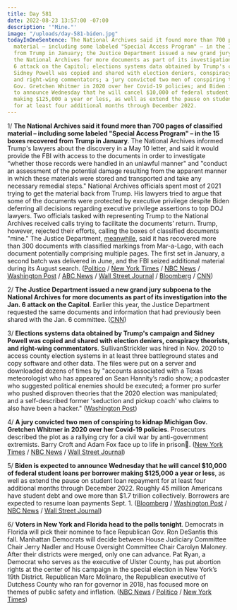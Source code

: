 ```yaml
---
title: Day 581
date: 2022-08-23 13:57:00 -07:00
description: '"Mine."'
image: "/uploads/day-581-biden.jpg"
todayInOneSentence: The National Archives said it found more than 700 pages of classified
  material – including some labeled "Special Access Program" – in the 15 boxes recovered
  from Trump in January; the Justice Department issued a new grand jury subpoena to
  the National Archives for more documents as part of its investigation into the Jan.
  6 attack on the Capitol; elections systems data obtained by Trump's campaign and
  Sidney Powell was copied and shared with election deniers, conspiracy theorists,
  and right-wing commentators; a jury convicted two men of conspiring to kidnap Michigan
  Gov. Gretchen Whitmer in 2020 over her Covid-19 policies; and Biden is expected
  to announce Wednesday that he will cancel $10,000 of federal student loans per borrower
  making $125,000 a year or less, as well as extend the pause on student loan repayment
  for at least four additional months through December 2022.
---
```


1/ **The National Archives said it found more than 700 pages of classified material – including some labeled "Special Access Program" – in the 15 boxes recovered from Trump in January**. The National Archives informed Trump's lawyers about the discovery in a May 10 letter, and said it would provide the FBI with access to the documents in order to investigate “whether those records were handled in an unlawful manner" and "conduct an assessment of the potential damage resulting from the apparent manner in which these materials were stored and transported and take any necessary remedial steps." National Archives officials spent most of 2021 trying to get the material back from Trump. His lawyers tried to argue that some of the documents were protected by executive privilege despite Biden deferring all decisions regarding executive privilege assertions to top DOJ lawyers. Two officials tasked with representing Trump to the National Archives received calls trying to facilitate the documents’ return. Trump, however, rejected their efforts, calling the boxes of classified documents "mine." The Justice Department, [meanwhile](https://www.nytimes.com/2022/08/22/us/politics/trump-mar-a-lago-documents.html), said it has recovered more than 300 documents with classified markings from Mar-a-Lago, with each document potentially comprising multiple pages. The first set in January, a second batch was delivered in June, and the FBI seized additional material during its August search. ([Politico](https://www.politico.com/news/2022/08/23/national-archives-letter-trump-security-00053250) / [New York Times](https://www.nytimes.com/2022/08/23/us/politics/trump-classified-documents-fbi-letter.html) / [NBC News](https://www.nbcnews.com/politics/donald-trump/docs-received-mar-lago-january-marked-sensitive-classification-archive-rcna44417) / [Washington Post](https://www.washingtonpost.com/politics/2022/08/23/trump-classified-documents-national-archives/) / [ABC News](https://abcnews.go.com/Politics/purported-national-archives-letter-shows-extent-classified-material/story?id=88742019) / [Wall Street Journal](https://www.wsj.com/articles/letter-to-trump-lawyer-highlights-national-archives-concern-over-sensitive-materials-before-mar-a-lago-search-11661271403?mod=djemalertNEWS) / [Bloomberg](https://www.bloomberg.com/news/articles/2022-08-23/trump-files-were-sought-months-ago-for-security-damage-analysis?sref=MIBMEEoj) / [CNN](https://www.cnn.com/2022/08/23/politics/national-archives-classified-docs/index.html))

2/ **The Justice Department issued a new grand jury subpoena to the National Archives for more documents as part of its investigation into the Jan. 6 attack on the Capitol**. Earlier this year, the Justice Department requested the same documents and information that had previously been shared with the Jan. 6 committee. ([CNN](https://www.cnn.com/2022/08/22/politics/justice-department-subpoena-national-archives-january-6-documents/index.html))

3/ **Elections systems data obtained by Trump's campaign and Sidney Powell was copied and shared with election deniers, conspiracy theorists, and right-wing commentators**. SullivanStrickler was hired in Nov. 2020 to access county election systems in at least three battleground states and copy software and other data. The files were put on a server and downloaded dozens of times by "accounts associated with a Texas meteorologist who has appeared on Sean Hannity’s radio show; a podcaster who suggested political enemies should be executed; a former pro surfer who pushed disproven theories that the 2020 election was manipulated; and a self-described former 'seduction and pickup coach' who claims to also have been a hacker." ([Washington Post](https://www.washingtonpost.com/investigations/2022/08/22/election-system-copied-files-trump/))

4/ **A jury convicted two men of conspiring to kidnap Michigan Gov. Gretchen Whitmer in 2020 over her Covid-19 policies**. Prosecutors described the plot as a rallying cry for a civil war by anti-government extremists. Barry Croft and Adam Fox face up to life in prison. ([New York Times](https://www.nytimes.com/2022/08/23/us/verdict-trial-gretchen-whitmer-kidnap.html) / [NBC News](https://www.nbcnews.com/news/us-news/2-men-guilty-plotting-kidnap-michigan-gov-gretchen-whitmer-rcna44430) / [Wall Street Journal](https://www.wsj.com/articles/two-men-found-guilty-in-plot-to-kidnap-michigan-gov-gretchen-whitmer-11661272134?mod=hp_lead_pos10))

5/ **Biden is expected to announce Wednesday that he will cancel $10,000 of federal student loans per borrower making $125,000 a year or less**, as well as extend the pause on student loan repayment for at least four additional months through December 2022. Roughly 45 million Americans have student debt and owe more than $1.7 trillion collectively. Borrowers are expected to resume loan payments Sept. 1. ([Bloomberg](https://www.bloomberg.com/news/articles/2022-08-23/biden-plans-wednesday-student-loan-debt-relief-announcement?srnd=premium&sref=MIBMEEoj) / [Washington Post](https://www.washingtonpost.com/us-policy/2022/08/23/biden-student-loan-cancellation/) / [NBC News](https://www.nbcnews.com/politics/biden-nears-decision-student-loan-cancelation-moratorium-extension-rcna44418) / [Wall Street Journal](https://www.wsj.com/articles/white-house-planning-student-loan-announcement-wednesday-11661269442?mod=hp_lead_pos12))

6/ **Voters in New York and Florida head to the polls tonight**. Democrats in Florida will pick their nominee to face Republican Gov. Ron DeSantis this fall. Manhattan Democrats will decide between House Judiciary Committee Chair Jerry Nadler and House Oversight Committee Chair Carolyn Maloney. After their districts were merged, only one can advance. Pat Ryan, a Democrat who serves as the executive of Ulster County, has put abortion rights at the center of his campaign in the special election in New York’s 19th District.  Republican Marc Molinaro, the Republican executive of Dutchess County who ran for governor in 2018, has focused more on themes of public safety and inflation. ([NBC News](https://www.nbcnews.com/politics/2022-election/tuesdays-primaries-new-york-florida-will-test-political-landscapes-scr-rcna44165) / [Politico](https://www.politico.com/news/2022/08/23/what-to-watch-on-tuesdays-primary-day-biggest-special-election-since-dobbs-00053230) / [New York Times](https://www.nytimes.com/live/2022/08/23/us/election-new-york-florida-primary))